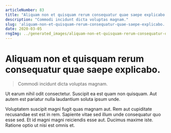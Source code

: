 ```yaml
---
articleNumber: 83
title: "Aliquam non et quisquam rerum consequatur quae saepe explicabo."
description: "Commodi incidunt dicta voluptas magnam."
slug: 'aliquam-non-et-quisquam-rerum-consequatur-quae-saepe-explicabo.'
date: 2020-03-05
rngImg: ../generated_images/aliquam-non-et-quisquam-rerum-consequatur-quae-saepe-explicabo..jpg
---
```


# Aliquam non et quisquam rerum consequatur quae saepe explicabo.

> Commodi incidunt dicta voluptas magnam.

Ut earum nihil odit consectetur. Suscipit ea est quam non quisquam. Aut autem est pariatur nulla laudantium soluta ipsum unde.
 Voluptatem suscipit magni fugit quas magnam aut. Rem aut cupiditate recusandae est est in rem. Sapiente vitae sed illum unde consequatur quo esse sed. Et id magni magni reiciendis esse aut. Ducimus maxime iste. Ratione optio ut nisi est omnis et.
